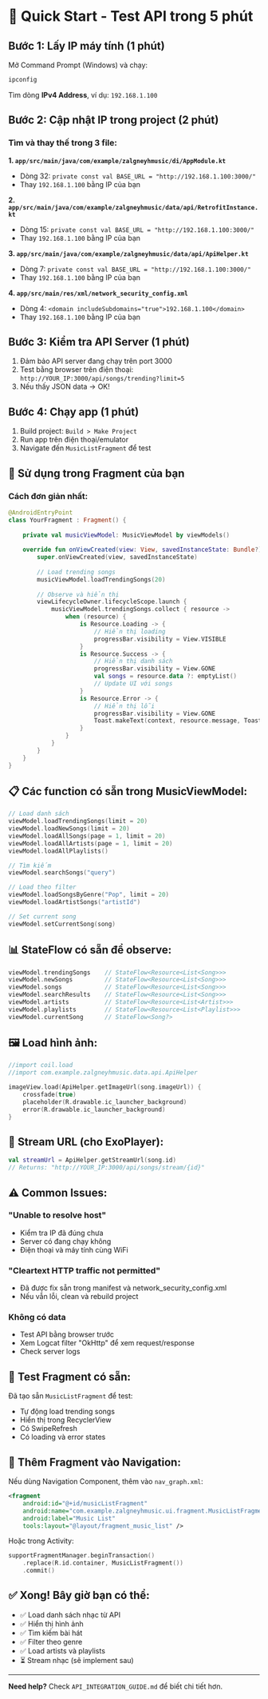 # 🚀 Quick Start - Test API trong 5 phút

## Bước 1: Lấy IP máy tính (1 phút)

Mở Command Prompt (Windows) và chạy:
```cmd
ipconfig
```

Tìm dòng **IPv4 Address**, ví dụ: `192.168.1.100`

## Bước 2: Cập nhật IP trong project (2 phút)

### Tìm và thay thế trong 3 file:

**1. `app/src/main/java/com/example/zalgneyhmusic/di/AppModule.kt`**
- Dòng 32: `private const val BASE_URL = "http://192.168.1.100:3000/"`
- Thay `192.168.1.100` bằng IP của bạn

**2. `app/src/main/java/com/example/zalgneyhmusic/data/api/RetrofitInstance.kt`**
- Dòng 15: `private const val BASE_URL = "http://192.168.1.100:3000/"`
- Thay `192.168.1.100` bằng IP của bạn

**3. `app/src/main/java/com/example/zalgneyhmusic/data/api/ApiHelper.kt`**
- Dòng 7: `private const val BASE_URL = "http://192.168.1.100:3000/"`
- Thay `192.168.1.100` bằng IP của bạn

**4. `app/src/main/res/xml/network_security_config.xml`**
- Dòng 4: `<domain includeSubdomains="true">192.168.1.100</domain>`
- Thay `192.168.1.100` bằng IP của bạn

## Bước 3: Kiểm tra API Server (1 phút)

1. Đảm bảo API server đang chạy trên port 3000
2. Test bằng browser trên điện thoại: `http://YOUR_IP:3000/api/songs/trending?limit=5`
3. Nếu thấy JSON data → OK!

## Bước 4: Chạy app (1 phút)

1. Build project: `Build > Make Project`
2. Run app trên điện thoại/emulator
3. Navigate đến `MusicListFragment` để test

## 🎯 Sử dụng trong Fragment của bạn

### Cách đơn giản nhất:

```kotlin
@AndroidEntryPoint
class YourFragment : Fragment() {
    
    private val musicViewModel: MusicViewModel by viewModels()
    
    override fun onViewCreated(view: View, savedInstanceState: Bundle?) {
        super.onViewCreated(view, savedInstanceState)
        
        // Load trending songs
        musicViewModel.loadTrendingSongs(20)
        
        // Observe và hiển thị
        viewLifecycleOwner.lifecycleScope.launch {
            musicViewModel.trendingSongs.collect { resource ->
                when (resource) {
                    is Resource.Loading -> {
                        // Hiển thị loading
                        progressBar.visibility = View.VISIBLE
                    }
                    is Resource.Success -> {
                        // Hiển thị danh sách
                        progressBar.visibility = View.GONE
                        val songs = resource.data ?: emptyList()
                        // Update UI với songs
                    }
                    is Resource.Error -> {
                        // Hiển thị lỗi
                        progressBar.visibility = View.GONE
                        Toast.makeText(context, resource.message, Toast.LENGTH_LONG).show()
                    }
                }
            }
        }
    }
}
```

## 📋 Các function có sẵn trong MusicViewModel:

```kotlin
// Load danh sách
viewModel.loadTrendingSongs(limit = 20)
viewModel.loadNewSongs(limit = 20)
viewModel.loadAllSongs(page = 1, limit = 20)
viewModel.loadAllArtists(page = 1, limit = 20)
viewModel.loadAllPlaylists()

// Tìm kiếm
viewModel.searchSongs("query")

// Load theo filter
viewModel.loadSongsByGenre("Pop", limit = 20)
viewModel.loadArtistSongs("artistId")

// Set current song
viewModel.setCurrentSong(song)
```

## 📊 StateFlow có sẵn để observe:

```kotlin
viewModel.trendingSongs    // StateFlow<Resource<List<Song>>>
viewModel.newSongs         // StateFlow<Resource<List<Song>>>
viewModel.songs            // StateFlow<Resource<List<Song>>>
viewModel.searchResults    // StateFlow<Resource<List<Song>>>
viewModel.artists          // StateFlow<Resource<List<Artist>>>
viewModel.playlists        // StateFlow<Resource<List<Playlist>>>
viewModel.currentSong      // StateFlow<Song?>
```

## 🖼️ Load hình ảnh:

```kotlin
//import coil.load
//import com.example.zalgneyhmusic.data.api.ApiHelper

imageView.load(ApiHelper.getImageUrl(song.imageUrl)) {
    crossfade(true)
    placeholder(R.drawable.ic_launcher_background)
    error(R.drawable.ic_launcher_background)
}
```

## 🎵 Stream URL (cho ExoPlayer):

```kotlin
val streamUrl = ApiHelper.getStreamUrl(song.id)
// Returns: "http://YOUR_IP:3000/api/songs/stream/{id}"
```

## ⚠️ Common Issues:

### "Unable to resolve host"
- Kiểm tra IP đã đúng chưa
- Server có đang chạy không
- Điện thoại và máy tính cùng WiFi

### "Cleartext HTTP traffic not permitted"
- Đã được fix sẵn trong manifest và network_security_config.xml
- Nếu vẫn lỗi, clean và rebuild project

### Không có data
- Test API bằng browser trước
- Xem Logcat filter "OkHttp" để xem request/response
- Check server logs

## 🧪 Test Fragment có sẵn:

Đã tạo sẵn `MusicListFragment` để test:
- Tự động load trending songs
- Hiển thị trong RecyclerView
- Có SwipeRefresh
- Có loading và error states

## 📱 Thêm Fragment vào Navigation:

Nếu dùng Navigation Component, thêm vào `nav_graph.xml`:

```xml
<fragment
    android:id="@+id/musicListFragment"
    android:name="com.example.zalgneyhmusic.ui.fragment.MusicListFragment"
    android:label="Music List"
    tools:layout="@layout/fragment_music_list" />
```

Hoặc trong Activity:

```kotlin
supportFragmentManager.beginTransaction()
    .replace(R.id.container, MusicListFragment())
    .commit()
```

## ✅ Xong! Bây giờ bạn có thể:

- ✅ Load danh sách nhạc từ API
- ✅ Hiển thị hình ảnh
- ✅ Tìm kiếm bài hát
- ✅ Filter theo genre
- ✅ Load artists và playlists
- ⏳ Stream nhạc (sẽ implement sau)

---

**Need help?** Check `API_INTEGRATION_GUIDE.md` để biết chi tiết hơn.

